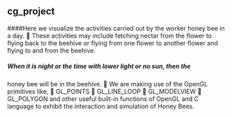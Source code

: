 ## cg_project

####Here we visualize the activities carried out by the worker honey bee in a day.
 These activities may include fetching nectar from the flower to
flying back to the beehive or flying from one flower to another
flower and flying to and from the beehive.
##### When it is night or the time with lower light or no sun, then the
honey bee will be in the beehive.
 We are making use of the OpenGL primitives like,
 GL_POINTS
 GL_LINE_LOOP
 GL_MODELVIEW
 GL_POLYGON
and other useful built-in functions of OpenGL and C language to
exhibit the interaction and simulation of Honey Bees.
